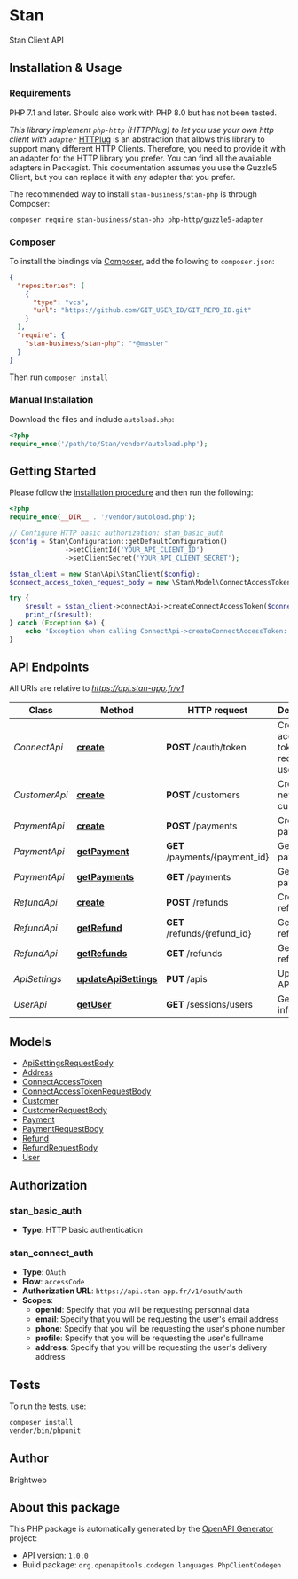 # Stan

Stan Client API


## Installation & Usage

### Requirements

PHP 7.1 and later.
Should also work with PHP 8.0 but has not been tested.

_This library implement `php-http` (HTTPPlug) to let you use your own http client with `adapter`_
[HTTPlug](https://docs.php-http.org/en/latest/index.html) is an abstraction that allows this library to support many different HTTP Clients. Therefore, you need to provide it with an adapter for the HTTP library you prefer. You can find all the available adapters in Packagist. This documentation assumes you use the Guzzle5 Client, but you can replace it with any adapter that you prefer.

The recommended way to install `stan-business/stan-php` is through Composer:

`composer require stan-business/stan-php php-http/guzzle5-adapter`

### Composer

To install the bindings via [Composer](https://getcomposer.org/), add the following to `composer.json`:

```json
{
  "repositories": [
    {
      "type": "vcs",
      "url": "https://github.com/GIT_USER_ID/GIT_REPO_ID.git"
    }
  ],
  "require": {
    "stan-business/stan-php": "*@master"
  }
}
```

Then run `composer install`

### Manual Installation

Download the files and include `autoload.php`:

```php
<?php
require_once('/path/to/Stan/vendor/autoload.php');
```

## Getting Started

Please follow the [installation procedure](#installation--usage) and then run the following:

```php
<?php
require_once(__DIR__ . '/vendor/autoload.php');

// Configure HTTP basic authorization: stan_basic_auth
$config = Stan\Configuration::getDefaultConfiguration()
              ->setClientId('YOUR_API_CLIENT_ID')
              ->setClientSecret('YOUR_API_CLIENT_SECRET');

$stan_client = new Stan\Api\StanClient($config);
$connect_access_token_request_body = new \Stan\Model\ConnectAccessTokenRequestBody(); // \Stan\Model\ConnectAccessTokenRequestBody

try {
    $result = $stan_client->connectApi->createConnectAccessToken($connect_access_token_request_body);
    print_r($result);
} catch (Exception $e) {
    echo 'Exception when calling ConnectApi->createConnectAccessToken: ', $e->getMessage(), PHP_EOL;
}
```

## API Endpoints

All URIs are relative to *https://api.stan-app.fr/v1*

Class | Method | HTTP request | Description
------------ | ------------- | ------------- | -------------
*ConnectApi* | [**create**](docs/Api/ConnectApi.md#create) | **POST** /oauth/token | Create an access token to request user&#39;s infos
*CustomerApi* | [**create**](docs/Api/CustomerApi.md#create) | **POST** /customers | Create a new customer
*PaymentApi* | [**create**](docs/Api/PaymentApi.md#create) | **POST** /payments | Create a payment
*PaymentApi* | [**getPayment**](docs/Api/PaymentApi.md#getPayment) | **GET** /payments/{payment_id} | Get a payment
*PaymentApi* | [**getPayments**](docs/Api/PaymentApi.md#getpayments) | **GET** /payments | Get all payments
*RefundApi* | [**create**](docs/Api/RefundApi.md#createrefund) | **POST** /refunds | Create a refund
*RefundApi* | [**getRefund**](docs/Api/RefundApi.md#fundrefundbyid) | **GET** /refunds/{refund_id} | Get a refund
*RefundApi* | [**getRefunds**](docs/Api/RefundApi.md#getrefunds) | **GET** /refunds | Get all refunds
*ApiSettings* | [**updateApiSettings**](docs/Api/ApiSettings.md#updateapisetting) | **PUT** /apis | Updates API settings
*UserApi* | [**getUser**](docs/Api/UserApi.md#getuser) | **GET** /sessions/users | Get user infos

## Models

- [ApiSettingsRequestBody](docs/Model/ApiSettingsRequestBody.md)
- [Address](docs/Model/Address.md)
- [ConnectAccessToken](docs/Model/ConnectAccessToken.md)
- [ConnectAccessTokenRequestBody](docs/Model/ConnectAccessTokenRequestBody.md)
- [Customer](docs/Model/Customer.md)
- [CustomerRequestBody](docs/Model/CustomerRequestBody.md)
- [Payment](docs/Model/Payment.md)
- [PaymentRequestBody](docs/Model/PaymentRequestBody.md)
- [Refund](docs/Model/Refund.md)
- [RefundRequestBody](docs/Model/RefundRequestBody.md)
- [User](docs/Model/User.md)

## Authorization

### stan_basic_auth

- **Type**: HTTP basic authentication


### stan_connect_auth

- **Type**: `OAuth`
- **Flow**: `accessCode`
- **Authorization URL**: `https://api.stan-app.fr/v1/oauth/auth`
- **Scopes**: 
    - **openid**: Specify that you will be requesting personnal data
    - **email**: Specify that you will be requesting the user's email address
    - **phone**: Specify that you will be requesting the user's phone number
    - **profile**: Specify that you will be requesting the user's fullname
    - **address**: Specify that you will be requesting the user's delivery address

## Tests

To run the tests, use:

```bash
composer install
vendor/bin/phpunit
```

## Author

Brightweb

## About this package

This PHP package is automatically generated by the [OpenAPI Generator](https://openapi-generator.tech) project:

- API version: `1.0.0`
- Build package: `org.openapitools.codegen.languages.PhpClientCodegen`
